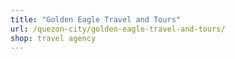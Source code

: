 ```yaml
---
title: "Golden Eagle Travel and Tours"
url: /quezon-city/golden-eagle-travel-and-tours/
shop: travel agency
---
```

